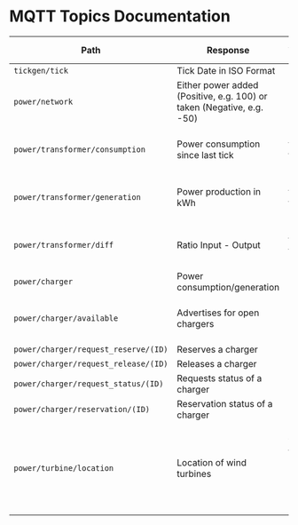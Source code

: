 # MQTT Topics Documentation

| Path | Response | Additional Notes |
|------|----------|------------------|
|`tickgen/tick`| Tick Date in ISO Format |                  |
|`power/network`| Either power added (Positive, e.g. 100) or taken (Negative, e.g. -50)  |                  |
|`power/transformer/consumption`| Power consumption since last tick | Published for last tick on new tick |
|`power/transformer/generation`| Power production in kWh | Published for last tick on new tick |
|`power/transformer/diff`| Ratio Input - Output | Published for last tick on new tick |
|`power/charger`| Power consumption/generation | |
|`power/charger/available`| Advertises for open chargers | Published per charger per tick |
|`power/charger/request_reserve/(ID)`| Reserves a charger |  |
|`power/charger/request_release/(ID)`| Releases a charger |  |
|`power/charger/request_status/(ID)`| Requests status of a charger |  |
|`power/charger/reservation/(ID)`| Reservation status of a charger |  |
|`power/turbine/location`| Location of wind turbines | Every wind turbine publishes location once, location is also ID |